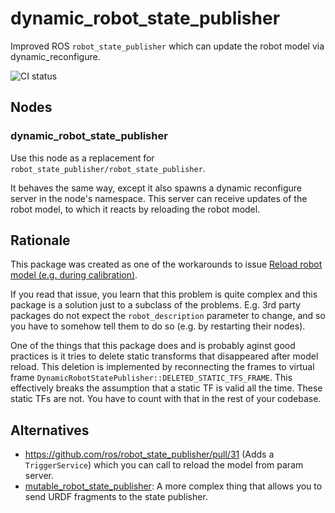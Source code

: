 # dynamic_robot_state_publisher

Improved ROS `robot_state_publisher` which can update the robot model via dynamic_reconfigure.

![CI status](https://github.com/peci1/dynamic_robot_state_publisher/actions/workflows/main.yml/badge.svg?branch=master)

## Nodes

### dynamic_robot_state_publisher

Use this node as a replacement for `robot_state_publisher/robot_state_publisher`.

It behaves the same way, except it also spawns a dynamic reconfigure server in the node's namespace.
This server can receive updates of the robot model, to which it reacts by reloading the robot model.

## Rationale

This package was created as one of the workarounds to issue [Reload robot model (e.g. during calibration)](https://github.com/ros/robot_state_publisher/issues/29).

If you read that issue, you learn that this problem is quite complex and this package is a solution just to a subclass of the problems.
E.g. 3rd party packages do not expect the `robot_description` parameter to change, and so you have to somehow tell them to do so (e.g. by restarting their nodes).

One of the things that this package does and is probably aginst good practices is
it tries to delete static transforms that disappeared after model reload. This
deletion is implemented by reconnecting the frames to virtual frame 
`DynamicRobotStatePublisher::DELETED_STATIC_TFS_FRAME`. This effectively breaks the
assumption that a static TF is valid all the time. These static TFs are not. You 
have to count with that in the rest of your codebase.

## Alternatives

* https://github.com/ros/robot_state_publisher/pull/31 (Adds a `TriggerService`) which you can call to reload the model from param server.
* [mutable_robot_state_publisher](https://github.com/RethinkRobotics/mutable_robot_state_publisher.git): A more complex thing that allows you to send URDF fragments to the state publisher.